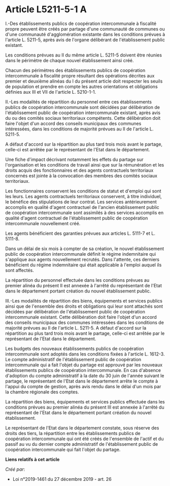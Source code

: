 # Article L5211-5-1 A

I.-Des établissements publics de coopération intercommunale à fiscalité propre peuvent être créés par partage d'une
communauté de communes ou d'une communauté d'agglomération existante dans les conditions prévues à l'article L. 5211-5, après
avis de l'organe délibérant de l'établissement public existant.

Les conditions prévues au II du même article L. 5211-5 doivent être réunies dans le périmètre de chaque nouvel établissement
ainsi créé.

Chacun des périmètres des établissements publics de coopération intercommunale à fiscalité propre résultant des opérations
décrites aux premier et deuxième alinéas du I du présent article doit respecter les seuils de population et prendre en compte
les autres orientations et obligations définies aux III et VII de l'article L. 5210-1-1.

II.-Les modalités de répartition du personnel entre ces établissements publics de coopération intercommunale sont décidées
par délibération de l'établissement public de coopération intercommunale existant, après avis du ou des comités sociaux
territoriaux compétents. Cette délibération doit faire l'objet d'un accord des conseils municipaux des communes intéressées,
dans les conditions de majorité prévues au II de l'article L. 5211-5.

A défaut d'accord sur la répartition au plus tard trois mois avant le partage, celle-ci est arrêtée par le représentant de
l'Etat dans le département.

Une fiche d'impact décrivant notamment les effets du partage sur l'organisation et les conditions de travail ainsi que sur la
rémunération et les droits acquis des fonctionnaires et des agents contractuels territoriaux concernés est jointe à la
convocation des membres des comités sociaux territoriaux.

Les fonctionnaires conservent les conditions de statut et d'emploi qui sont les leurs. Les agents contractuels territoriaux
conservent, à titre individuel, le bénéfice des stipulations de leur contrat. Les services antérieurement accomplis en
qualité d'agent contractuel de l'ancien établissement public de coopération intercommunale sont assimilés à des services
accomplis en qualité d'agent contractuel de l'établissement public de coopération intercommunale nouvellement créé.

Les agents bénéficient des garanties prévues aux articles L. 5111-7 et L. 5111-8.

Dans un délai de six mois à compter de sa création, le nouvel établissement public de coopération intercommunale définit le
régime indemnitaire qui s'applique aux agents nouvellement recrutés. Dans l'attente, ces derniers bénéficient du régime
indemnitaire qui était applicable à l'emploi auquel ils sont affectés.

La répartition du personnel effectuée dans les conditions prévues au premier alinéa du présent II est annexée à l'arrêté du
représentant de l'Etat dans le département portant création du nouvel établissement public.

III.-Les modalités de répartition des biens, équipements et services publics ainsi que de l'ensemble des droits et
obligations qui leur sont attachés sont décidées par délibération de l'établissement public de coopération intercommunale
existant. Cette délibération doit faire l'objet d'un accord des conseils municipaux des communes intéressées dans les
conditions de majorité prévues au II de l'article L. 5211-5. A défaut d'accord sur la répartition au plus tard trois mois
avant le partage, celle-ci est arrêtée par le représentant de l'Etat dans le département.

Les budgets des nouveaux établissements publics de coopération intercommunale sont adoptés dans les conditions fixées à
l'article L. 1612-3. Le compte administratif de l'établissement public de coopération intercommunale qui a fait l'objet du
partage est approuvé par les nouveaux établissements publics de coopération intercommunale. En cas d'absence d'adoption du
compte administratif à la date du 30 juin de l'année suivant le partage, le représentant de l'Etat dans le département arrête
le compte à l'appui du compte de gestion, après avis rendu dans le délai d'un mois par la chambre régionale des comptes.

La répartition des biens, équipements et services publics effectuée dans les conditions prévues au premier alinéa du présent
III est annexée à l'arrêté du représentant de l'Etat dans le département portant création du nouvel établissement.

Le représentant de l'Etat dans le département constate, sous réserve des droits des tiers, la répartition entre les
établissements publics de coopération intercommunale qui ont été créés de l'ensemble de l'actif et du passif au vu du dernier
compte administratif de l'établissement public de coopération intercommunale qui fait l'objet du partage.

**Liens relatifs à cet article**

_Créé par_:

  - Loi n°2019-1461 du 27 décembre 2019 - art. 26
